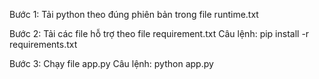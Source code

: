 Bước 1: Tải python theo đúng phiên bản trong file runtime.txt

Bước 2: Tải các file hỗ trợ theo file requirement.txt
    Câu lệnh: pip install -r requirements.txt

Bước 3: Chạy file app.py
    Câu lệnh: python app.py
